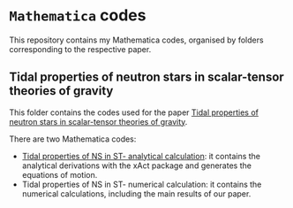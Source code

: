 # `Mathematica` codes
This repository contains my Mathematica codes, organised by folders corresponding to the respective paper.

## Tidal properties of neutron stars in scalar-tensor theories of gravity
This folder contains the codes used for the paper [Tidal properties of neutron stars in scalar-tensor theories of gravity](https://inspirehep.net/literature/2690202).

There are two Mathematica codes:
- [Tidal properties of NS in ST- analytical calculation](Tidal%20properties%20of%20neutron%20stars%20in%20scalar-tensor%20theories%20of%20gravity/Tidal%20properties%20of%20NS%20in%20ST-%20analytical%20calculation.nb): it contains the analytical derivations with the xAct package and generates the equations of motion.
- Tidal properties of NS in ST- numerical calculation: it contains the numerical calculations, including the main results of our paper.
